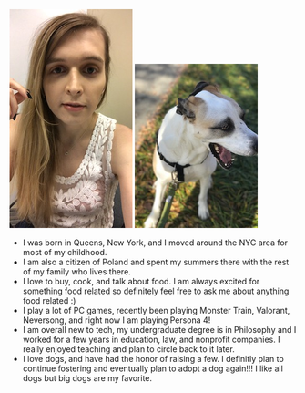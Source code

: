 


![selfie](smallselfie.jpeg)
![doggy](doggy.jpeg)


*   I was born in Queens, New York, and I moved around the NYC area for most of my childhood. 
*   I am also a citizen of Poland and spent my summers there with the rest of my family who lives there. 
*   I love to buy, cook, and talk about food. I am always excited for something food related so definitely feel free to ask me about anything food related :)
*   I play a lot of PC games, recently been playing Monster Train, Valorant, Neversong, and right now I am playing Persona 4! 
*   I am overall new to tech, my undergraduate degree is in Philosophy and I worked for a few years in education, law, and nonprofit companies. I really enjoyed teaching and plan to circle back to it later. 
*   I love dogs, and have had the honor of raising a few. I definitly plan to continue fostering and eventually plan to adopt a dog again!!! I like all dogs but big dogs are my favorite. 





